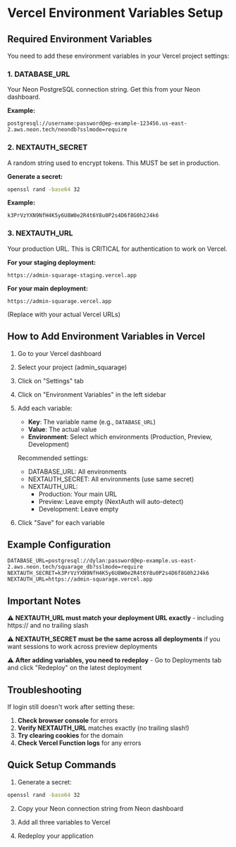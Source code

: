 # Vercel Environment Variables Setup

## Required Environment Variables

You need to add these environment variables in your Vercel project settings:

### 1. DATABASE_URL
Your Neon PostgreSQL connection string. Get this from your Neon dashboard.

**Example:**
```
postgresql://username:password@ep-example-123456.us-east-2.aws.neon.tech/neondb?sslmode=require
```

### 2. NEXTAUTH_SECRET
A random string used to encrypt tokens. This MUST be set in production.

**Generate a secret:**
```bash
openssl rand -base64 32
```

**Example:**
```
k3PrVzYXN9NfH4K5y6U8W0e2R4t6Y8u0P2s4D6f8G0h2J4k6
```

### 3. NEXTAUTH_URL
Your production URL. This is CRITICAL for authentication to work on Vercel.

**For your staging deployment:**
```
https://admin-squarage-staging.vercel.app
```

**For your main deployment:**
```
https://admin-squarage.vercel.app
```

(Replace with your actual Vercel URLs)

## How to Add Environment Variables in Vercel

1. Go to your Vercel dashboard
2. Select your project (admin_squarage)
3. Click on "Settings" tab
4. Click on "Environment Variables" in the left sidebar
5. Add each variable:
   - **Key**: The variable name (e.g., `DATABASE_URL`)
   - **Value**: The actual value
   - **Environment**: Select which environments (Production, Preview, Development)
   
   Recommended settings:
   - DATABASE_URL: All environments
   - NEXTAUTH_SECRET: All environments (use same secret)
   - NEXTAUTH_URL: 
     - Production: Your main URL
     - Preview: Leave empty (NextAuth will auto-detect)
     - Development: Leave empty

6. Click "Save" for each variable

## Example Configuration

```
DATABASE_URL=postgresql://dylan:password@ep-example.us-east-2.aws.neon.tech/squarage_db?sslmode=require
NEXTAUTH_SECRET=k3PrVzYXN9NfH4K5y6U8W0e2R4t6Y8u0P2s4D6f8G0h2J4k6
NEXTAUTH_URL=https://admin-squarage.vercel.app
```

## Important Notes

⚠️ **NEXTAUTH_URL must match your deployment URL exactly** - including https:// and no trailing slash

⚠️ **NEXTAUTH_SECRET must be the same across all deployments** if you want sessions to work across preview deployments

⚠️ **After adding variables, you need to redeploy** - Go to Deployments tab and click "Redeploy" on the latest deployment

## Troubleshooting

If login still doesn't work after setting these:

1. **Check browser console** for errors
2. **Verify NEXTAUTH_URL** matches exactly (no trailing slash!)
3. **Try clearing cookies** for the domain
4. **Check Vercel Function logs** for any errors

## Quick Setup Commands

1. Generate a secret:
```bash
openssl rand -base64 32
```

2. Copy your Neon connection string from Neon dashboard

3. Add all three variables to Vercel

4. Redeploy your application